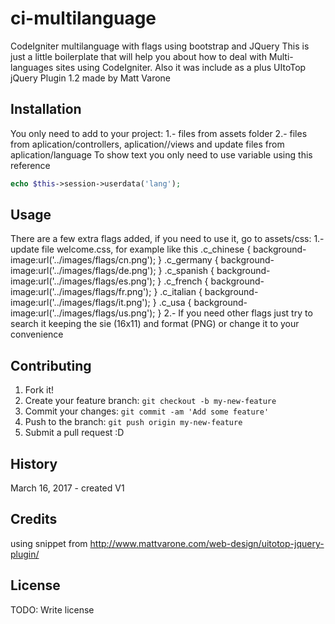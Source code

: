 # ci-multilanguage

CodeIgniter multilanguage with flags using bootstrap and JQuery
This is just a little boilerplate that will help you about how to deal with Multi-languages sites using CodeIgniter.
Also it was include as a plus UItoTop jQuery Plugin 1.2 made by Matt Varone

## Installation

You only need to add to your project:
1.- files from assets folder
2.- files from aplication/controllers, aplication//views and update files from aplication/language
To show text you only need to use variable using this reference
```php
echo $this->session->userdata('lang'); 
``` 

## Usage

There are a few extra flags added, if you need to use it, go to assets/css: 
1.- update file welcome.css, for example like this
.c_chinese {
	background-image:url('../images/flags/cn.png');
}
.c_germany {
	background-image:url('../images/flags/de.png');
}
.c_spanish {
	background-image:url('../images/flags/es.png');
}
.c_french {
	background-image:url('../images/flags/fr.png');
}
.c_italian {
	background-image:url('../images/flags/it.png');
}
.c_usa {
	background-image:url('../images/flags/us.png');
}
2.- If you need other flags just try to search it keeping the sie (16x11) and format (PNG) or change it to your convenience

## Contributing

1. Fork it!
2. Create your feature branch: `git checkout -b my-new-feature`
3. Commit your changes: `git commit -am 'Add some feature'`
4. Push to the branch: `git push origin my-new-feature`
5. Submit a pull request :D

## History
March 16, 2017 - created V1

## Credits

using snippet from http://www.mattvarone.com/web-design/uitotop-jquery-plugin/

## License

TODO: Write license



